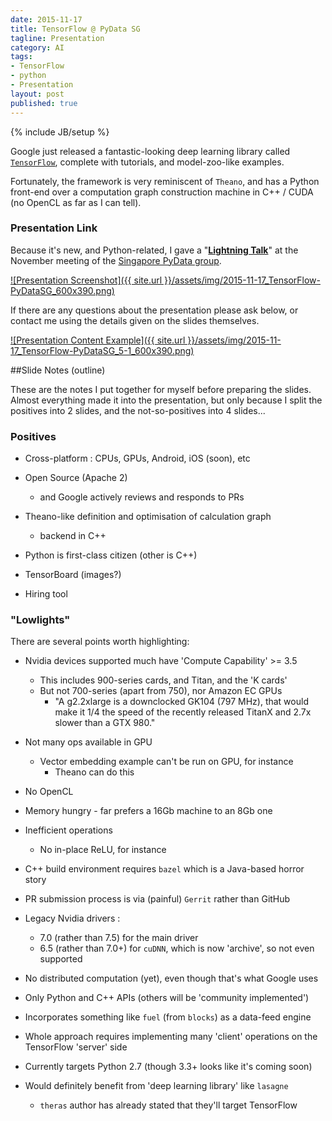 ```yaml
---
date: 2015-11-17
title: TensorFlow @ PyData SG 
tagline: Presentation
category: AI
tags:
- TensorFlow
- python
- Presentation
layout: post
published: true
---
```

{% include JB/setup %}

Google just released a fantastic-looking deep learning library called [```TensorFlow```](http://www.tensorflow.org/), 
complete with tutorials, and model-zoo-like examples.

Fortunately, the framework is very reminiscent of ```Theano```, and has a Python front-end over
a computation graph construction machine in C++ / CUDA (no OpenCL as far as I can tell).

### Presentation Link

Because it's new, and Python-related, I gave a 
"<strong><a href="http://redcatlabs.com/2015-11-17_PyData-TensorFlow/" target="_blank">Lightning Talk</a></strong>" at the 
November meeting of the [Singapore PyData group](http://www.meetup.com/PyData-SG/events/226537892/).

<a href="http://redcatlabs.com/2015-11-17_PyData-TensorFlow/" target="_blank">
![Presentation Screenshot]({{ site.url }}/assets/img/2015-11-17_TensorFlow-PyDataSG_600x390.png)
</a>

If there are any questions about the presentation please ask below, 
or contact me using the details given on the slides themselves.

<a href="http://redcatlabs.com/2015-11-17_PyData-TensorFlow/#/5/1" target="_blank">
![Presentation Content Example]({{ site.url }}/assets/img/2015-11-17_TensorFlow-PyDataSG_5-1_600x390.png)
</a>



##Slide Notes (outline)

These are the notes I put together for myself before preparing the slides.
Almost everything made it into the presentation, but only because I split the 
positives into 2 slides, and the not-so-positives into 4 slides...

### Positives

*  Cross-platform : CPUs, GPUs, Android, iOS (soon), etc

*  Open Source (Apache 2)
   +   and Google actively reviews and responds to PRs

*  Theano-like definition and optimisation of calculation graph
   +   backend in C++

*  Python is first-class citizen (other is C++)

*  TensorBoard (images?)

*  Hiring tool


### "Lowlights"
There are several points worth highlighting:

*  Nvidia devices supported much have 'Compute Capability' >= 3.5
   +   This includes 900-series cards, and Titan, and the 'K cards'
   +   But not 700-series (apart from 750), nor Amazon EC GPUs
       -   "A g2.2xlarge is a downclocked GK104 (797 MHz), that would make it 1/4 the speed of the recently released TitanX and 2.7x slower than a GTX 980."

*  Not many ops available in GPU
   +   Vector embedding example can't be run on GPU, for instance
       -   Theano can do this

*  No OpenCL

*  Memory hungry - far prefers a 16Gb machine to an 8Gb one

*  Inefficient operations
   +   No in-place ReLU, for instance

*  C++ build environment requires ```bazel``` which is a Java-based horror story

*  PR submission process is via (painful) ```Gerrit``` rather than GitHub

*  Legacy Nvidia drivers : 
   +  7.0 (rather than 7.5) for the main driver
   +  6.5 (rather than 7.0+) for ```cuDNN```, which is now 'archive', so not even supported

*  No distributed computation (yet), even though that's what Google uses

*  Only Python and C++ APIs (others will be 'community implemented')

*  Incorporates something like ```fuel``` (from ```blocks```) as a data-feed engine

*  Whole approach requires implementing many 'client' operations on the TensorFlow 'server' side

*  Currently targets Python 2.7 (though 3.3+ looks like it's coming soon)

*  Would definitely benefit from 'deep learning library' like ```lasagne```
   +   ```theras``` author has already stated that they'll target TensorFlow

